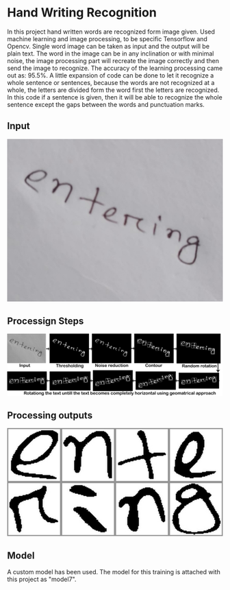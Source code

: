 # Hand Writing Recognition
In this project hand written words are recognized form image given. Used machine learning and image processing, to be specific Tensorflow and Opencv. Single word image can be taken as input and the output will be plain text. The word in the image can be in any inclination or with minimal noise, the image processing part will recreate the image correctly and then send the image to recognize. The accuracy of the learning processing came out as: 95.5%. A little expansion of code can be done to let it recognize a whole sentence or sentences, because the words are not recognized at a whole, the letters are divided form the word first the letters are recognized. In this code if a sentence is given, then it will be able to recognize the whole sentence except the gaps between the words and punctuation marks.
## Input ##
![Input](start2.jpeg)
## Processign Steps ##
![Processing](process.jpg)
## Processing outputs ##
![Output](output.jpg)
## Model ##
A custom model has been used. The model for this training is attached with this project as "model7".
